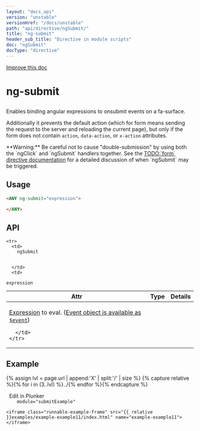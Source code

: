 ```yaml
---
layout: "docs_api"
version: "unstable"
versionHref: "/docs/unstable"
path: "api/directive/ngSubmit/"
title: "ng-submit"
header_sub_title: "Directive in module scripts"
doc: "ngSubmit"
docType: "directive"
---
```


<div class="improve-docs">
  <a href='https://github.com/Famous/famous-angular/edit/master/src/scripts/directives/fa-input.js#L595'>
    Improve this doc
  </a>
</div>





<h1 class="api-title">

  ng-submit



</h1>





Enables binding angular expressions to onsubmit events on a fa-surface.

Additionally it prevents the default action (which for form means sending the request to the
server and reloading the current page), but only if the form does not contain `action`,
`data-action`, or `x-action` attributes.

<div class="alert alert-warning">
**Warning:** Be careful not to cause "double-submission" by using both the `ngClick` and
`ngSubmit` handlers together. See the
<a href="form#submitting-a-form-and-preventing-the-default-action">TODO:`form` directive documentation</a>
for a detailed discussion of when `ngSubmit` may be triggered.
</div>






  
<h2 id="usage">Usage</h2>
  
```html
<ANY ng-submit="expression">

</ANY>
```
  
  
<h2 id="api" style="clear:both;">API</h2>

<table class="table" style="margin:0;">
  <thead>
    <tr>
      <th>Attr</th>
      <th>Type</th>
      <th>Details</th>
    </tr>
  </thead>
  <tbody>
    
    <tr>
      <td>
        ngSubmit
        
        
      </td>
      <td>
        
  <code>expression</code>
      </td>
      <td>
        <p><a href="guide/expression">Expression</a> to eval.
(<a href="guide/expression#-event-">Event object is available as <code>$event</code></a>)</p>

        
      </td>
    </tr>
    
  </tbody>
</table>

  

  



<h2 id="example">Example</h2><p>

{% assign lvl = page.url | append:'X' | split:'/' | size %}
{% capture relative %}{% for i in (3..lvl) %}../{% endfor %}{% endcapture %}

<div>
  <a ng-click="openPlunkr('{{ relative }}examples/example-example11')" class="btn pull-right">
    <i class="glyphicon glyphicon-edit">&nbsp;</i>
    Edit in Plunker</a>
  <div class="runnable-example" path="examples/example-example11"
      
        module="submitExample"
      
  >

   

    <iframe class="runnable-example-frame" src="{{ relative }}examples/example-example11/index.html" name="example-example11"></iframe>
  </div>
</div>


</p>



